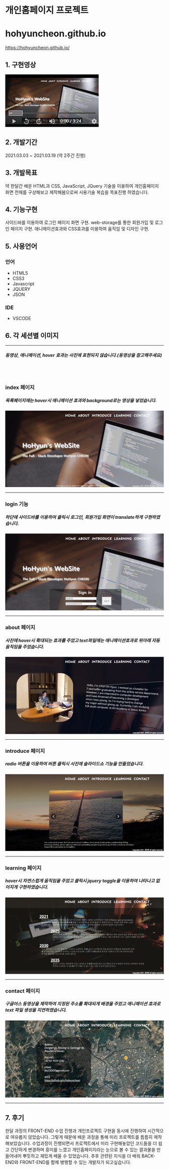 # 개인홈페이지 프로젝트
# hohyuncheon.github.io

https://hohyuncheon.github.io/

## 1. 구현영상

[![Watch the video](./readMe/video.png)](https://www.youtube.com/watch?v=hR5nRRUttQA)

## 2. 개발기간

2021.03.03 ~ 2021.03.19 (약 2주간 진행)

## 3. 개발목표

약 한달간 배운 HTML과 CSS, JavaScript, JQuery 기술을 이용하여 개인홈페이지 화면 전체를 구상해보고 제작해봄으로써 사용기술 복습을 목표진행 하였습니다.

## 4. 기능구현

사이드바를 이용하여 로그인 페이지 화면 구현.
web-storage를 통한 회원가입 및 로그인 페이지 구현.
애니메이션효과와 CSS효과를 이용하여 움직임 및 디자인 구현.



## 5. 사용언어


### 언어

- HTML5
- CSS3
- Javascript
- JQUERY
- JSON

### IDE 

- VSCODE

## 6. 각 세션별 이미지
- - -
##### 동영상, 애니메이션, hover 효과는 사진에 표현되지 않습니다.(동영상을 참고해주세요)
<br></br>

### index 페이지
##### 목록페이지에는 hover시 애니메이션 효과와 background로는 영상을 넣었습니다.

![](./ReadMe/index.png)
- - -
### login 기능
##### 하단에 사이드바를 이용하여 클릭시 로그인, 회원가입 화면이 translate하게 구현하였습니다.
![](./ReadMe/login.png)
- - -
### about 페이지
##### 사진에 hover시 확대되는 효과를 주었고 text파일에는 애니메이션효과로 위아래 자동움직임을 주었습니다.
![](./ReadMe/about.png)
- - -
### introduce 페이지
##### radio 버튼을 이용하여 버튼 클릭시 사진에 슬라이드쇼 기능을 만들었습니다.
![](./ReadMe/introduce.png)
- - -
### learning 페이지
##### hover시 자연스럽게 움직임을 주었고 클릭시 jquery toggle을 이용하여 나타나고 없어지게 구현하였습니다. 
![](./ReadMe/learning.png)
- - -
### contact 페이지
##### 구글어스 동영상을 제작하여 지정된 주소를 확대되게 배경을 주었고 애니메이션 효과로 text 파일 생성을 지연하였습니다.
![](./ReadMe/contact.png)
- - -


## 7. 후기

한달 과정의 FRONT-END 수업 진행과 개인프로젝트 구현을 동시에 진행하여 시간적으로 여유롭지 않았습니다. 그렇게 때문에 배운 과정을 통해 미리 프로젝트를 틈틈히 제작해보았습니다. 수업과정이 진행되면서 프로젝트에서 미리 구현해놓았던 코드들을 더 쉽고 간단하게 변경하며 흥미를 느꼈고 개인홈페이지라는 눈으로 볼 수 있는 결과물을 만들어내어 뿌듯하고 재밌게 배울 수 있었습니다.
추후 관련된 지식을 더 배워 BACK-END와 FRONT-END를 함께 병행할 수 있는 개발자가 되고싶습니다.
